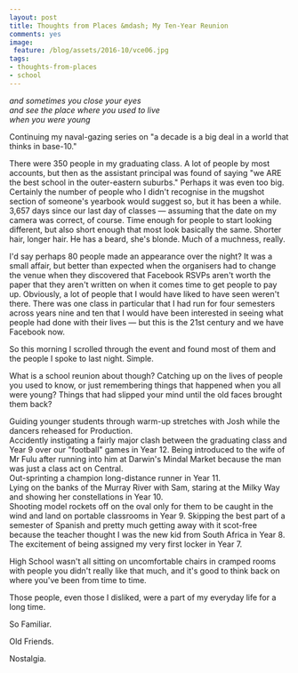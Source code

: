 ```yaml
---
layout: post
title: Thoughts from Places &mdash; My Ten-Year Reunion
comments: yes
image:
 feature: /blog/assets/2016-10/vce06.jpg
tags:
- thoughts-from-places
- school
---
```


*and sometimes you close your eyes*  
*and see the place where you used to live*  
*when you were young*

Continuing my naval-gazing series on "a decade is a big deal in a world that thinks in base-10."

<!--more-->

There were 350 people in my graduating class. A lot of people by most accounts, but then as the assistant principal was found of saying "we ARE the best school in the outer-eastern suburbs." Perhaps it was even too big. Certainly the number of people who I didn't recognise in the mugshot section of someone's yearbook would suggest so, but it has been a while. 3,657 days since our last day of classes &mdash; assuming that the date on my camera was correct, of course. Time enough for people to start looking different, but also short enough that most look basically the same. Shorter hair, longer hair. He has a beard, she's blonde. Much of a muchness, really.

I'd say perhaps 80 people made an appearance over the night? It was a small affair, but better than expected when the organisers had to change the venue when they discovered that Facebook RSVPs aren't worth the paper that they aren't written on when it comes time to get people to pay up. Obviously, a lot of people that I would have liked to have seen weren't there. There was one class in particular that I had run for four semesters across years nine and ten that I would have been interested in seeing what people had done with their lives &mdash; but this is the 21st century and we have Facebook now. 

So this morning I scrolled through the event and found most of them and the people I spoke to last night. Simple.

What is a school reunion about though? Catching up on the lives of people you used to know, or just remembering things that happened when you all were young? Things that had slipped your mind until the old faces brought them back?

Guiding younger students through warm-up stretches with Josh while the dancers reheased for Production.  
Accidently instigating a fairly major clash between the graduating class and Year 9 over our "football" games in Year 12.
Being introduced to the wife of Mr Fulu after running into him at Darwin's Mindal Market because the man was just a class act on Central.  
Out-sprinting a champion long-distance runner in Year 11.  
Lying on the banks of the Murray River with Sam, staring at the Milky Way and showing her constellations in Year 10.  
Shooting model rockets off on the oval only for them to be caught in the wind and land on portable classrooms in Year 9.
Skipping the best part of a semester of Spanish and pretty much getting away with it scot-free because the teacher thought I was the new kid from South Africa in Year 8.  
The excitement of being assigned my very first locker in Year 7.

High School wasn't all sitting on uncomfortable chairs in cramped rooms with people you didn't really like that much, and it's good to think back on where you've been from time to time.

Those people, even those I disliked, were a part of my everyday life for a long time.

So Familiar.

Old Friends.

Nostalgia.
